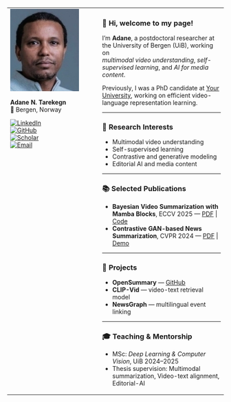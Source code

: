 <table>
<tr>
<td width="200px" valign="top">

<img src="images/ad.jpg" width="160" alt="Adane N. Tarekegn" />

**Adane N. Tarekegn**  
📍 Bergen, Norway  

[![LinkedIn](https://img.shields.io/badge/-LinkedIn-0077B5?style=flat&logo=linkedin&logoColor=white)](https://www.linkedin.com/in/yourprofile)  
[![GitHub](https://img.shields.io/badge/-GitHub-181717?style=flat&logo=github&logoColor=white)](https://github.com/adanent)  
[![Scholar](https://img.shields.io/badge/-Google%20Scholar-4285F4?style=flat&logo=google-scholar&logoColor=white)](https://scholar.google.com/citations?user=yourID)  
[![Email](https://img.shields.io/badge/-Email-D14836?style=flat&logo=gmail&logoColor=white)](mailto:adane.tarekegn@uib.no)

</td>
<td valign="top">

### 👋 Hi, welcome to my page!

I’m **Adane**, a postdoctoral researcher at the University of Bergen (UiB), working on  
*multimodal video understanding*, *self-supervised learning*, and *AI for media content*.  

Previously, I was a PhD candidate at [Your University](#), working on efficient video-language representation learning.

---

### 🧠 Research Interests
- Multimodal video understanding  
- Self-supervised learning  
- Contrastive and generative modeling  
- Editorial AI and media content

---

### 📚 Selected Publications
- **Bayesian Video Summarization with Mamba Blocks**, ECCV 2025 — [PDF](#) | [Code](#)  
- **Contrastive GAN-based News Summarization**, CVPR 2024 — [PDF](#) | [Demo](#)

---

### 🚀 Projects
- **OpenSummary** — [GitHub](https://github.com/adanent/opensummary)  
- **CLIP-Vid** — video-text retrieval model  
- **NewsGraph** — multilingual event linking  

---

### 🎓 Teaching & Mentorship
- MSc: *Deep Learning & Computer Vision*, UiB 2024–2025  
- Thesis supervision: Multimodal summarization, Video-text alignment, Editorial-AI

</td>
</tr>
</table>
